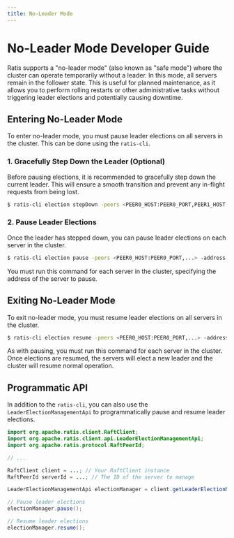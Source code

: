 ```yaml
---
title: No-Leader Mode
---
```


# No-Leader Mode Developer Guide

Ratis supports a "no-leader mode" (also known as "safe mode") where the cluster can operate temporarily without a leader. In this mode, all servers remain in the follower state. This is useful for planned maintenance, as it allows you to perform rolling restarts or other administrative tasks without triggering leader elections and potentially causing downtime.

## Entering No-Leader Mode

To enter no-leader mode, you must pause leader elections on all servers in the cluster. This can be done using the `ratis-cli`.

### 1. Gracefully Step Down the Leader (Optional)

Before pausing elections, it is recommended to gracefully step down the current leader. This will ensure a smooth transition and prevent any in-flight requests from being lost.

```bash
$ ratis-cli election stepDown -peers <PEER0_HOST:PEER0_PORT,PEER1_HOST:PEER1_PORT,...>
```

### 2. Pause Leader Elections

Once the leader has stepped down, you can pause leader elections on each server in the cluster.

```bash
$ ratis-cli election pause -peers <PEER0_HOST:PEER0_PORT,...> -address <PEER_HOST:PEER_PORT>
```

You must run this command for each server in the cluster, specifying the address of the server to pause.

## Exiting No-Leader Mode

To exit no-leader mode, you must resume leader elections on all servers in the cluster.

```bash
$ ratis-cli election resume -peers <PEER0_HOST:PEER0_PORT,...> -address <PEER_HOST:PEER_PORT>
```

As with pausing, you must run this command for each server in the cluster. Once elections are resumed, the servers will elect a new leader and the cluster will resume normal operation.

## Programmatic API

In addition to the `ratis-cli`, you can also use the `LeaderElectionManagementApi` to programmatically pause and resume leader elections.

```java
import org.apache.ratis.client.RaftClient;
import org.apache.ratis.client.api.LeaderElectionManagementApi;
import org.apache.ratis.protocol.RaftPeerId;

// ...

RaftClient client = ...; // Your RaftClient instance
RaftPeerId serverId = ...; // The ID of the server to manage

LeaderElectionManagementApi electionManager = client.getLeaderElectionManagementApi(serverId);

// Pause leader elections
electionManager.pause();

// Resume leader elections
electionManager.resume();
```
